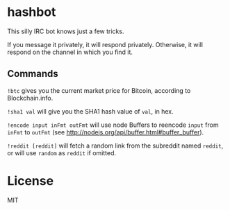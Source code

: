 # hashbot

This silly IRC bot knows just a few tricks.

If you message it privately, it will respond privately. Otherwise, it will respond on the channel in which you find it.

## Commands

`!btc` gives you the current market price for Bitcoin, according to Blockchain.info.

`!sha1 val` will give you the SHA1 hash value of `val`, in hex.

`!encode input inFmt outFmt` will use node Buffers to reencode `input` from `inFmt` to `outFmt` (see http://nodejs.org/api/buffer.html#buffer_buffer).

`!reddit [reddit]` will fetch a random link from the subreddit named `reddit`, or will use `random` as `reddit` if omitted.

# License

MIT
